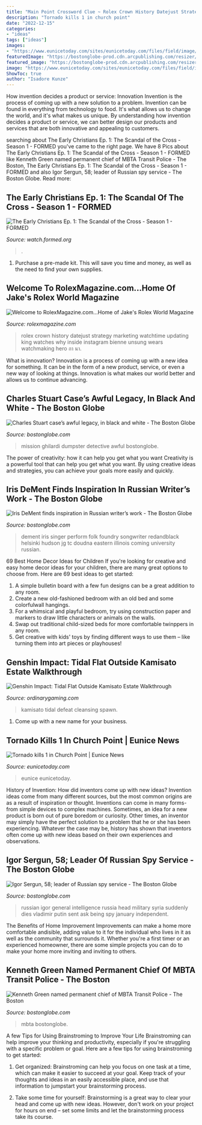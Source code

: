```yaml
---
title: "Main Point Crossword Clue ~ Rolex Crown History Datejust Strategy Marketing Watchtime Updating King Watches Why Inside Instagram Bienne Unsung Wears Watchmaking Hero กา นา"
description: "Tornado kills 1 in church point"
date: "2022-12-15"
categories:
- "ideas"
tags: ["ideas"]
images:
- "https://www.eunicetoday.com/sites/eunicetoday.com/files/field/image/051920-cp-tornado-2.jpg"
featuredImage: "https://bostonglobe-prod.cdn.arcpublishing.com/resizer/inp3tnpxaa173I7z8DV5UtP-Y8A=/506x0/arc-anglerfish-arc2-prod-bostonglobe.s3.amazonaws.com/public/LQWDEZTYCYI6LDRMNHDKAS4EBU.jpg"
featured_image: "https://bostonglobe-prod.cdn.arcpublishing.com/resizer/Gm1bKvRggOh4Aprs0lmUH_rHe18=/506x0/arc-anglerfish-arc2-prod-bostonglobe.s3.amazonaws.com/public/OL7CLYC3FYI6JPY4BXMHY4BY74.jpg"
image: "https://www.eunicetoday.com/sites/eunicetoday.com/files/field/image/051920-cp-tornado-2.jpg"
ShowToc: true
author: "Isadore Kunze"
---
```



How invention decides a product or service: Innovation
Invention is the process of coming up with a new solution to a problem. Invention can be found in everything from technology to food. It's what allows us to change the world, and it's what makes us unique. By understanding how invention decides a product or service, we can better design our products and services that are both innovative and appealing to customers.

	

		
searching about The Early Christians Ep. 1: The Scandal of the Cross - Season 1 - FORMED you've came to the right page. We have 8 Pics about The Early Christians Ep. 1: The Scandal of the Cross - Season 1 - FORMED like Kenneth Green named permanent chief of MBTA Transit Police - The Boston, The Early Christians Ep. 1: The Scandal of the Cross - Season 1 - FORMED and also Igor Sergun, 58; leader of Russian spy service - The Boston Globe. Read more:
		
    
## The Early Christians Ep. 1: The Scandal Of The Cross - Season 1 - FORMED

<img loading=lazy src="https://vhx.imgix.net/testymctester/assets/27de920d-7cd3-403e-ba14-1be31053dd0c.jpg?auto=format%2Ccompress&amp;fit=crop&amp;h=720&amp;w=1280" onerror="this.onerror=null;this.src='https://tse1.mm.bing.net/th?id=OIP.lbGNgKUWrtwKMn62Ul05cwHaEK&amp;pid=15.1';" alt="The Early Christians Ep. 1: The Scandal of the Cross - Season 1 - FORMED">

_Source: watch.formed.org_

>. 

	

1. Purchase a pre-made kit. This will save you time and money, as well as the need to find your own supplies.

    
## Welcome To RolexMagazine.com...Home Of Jake&#039;s Rolex World Magazine

<img loading=lazy src="https://2.bp.blogspot.com/-Qe03UuXz4R8/WntotwvT7mI/AAAAAAAArHI/aENadLzUcW0T406YnBODHMm0phl_G0N9wCLcBGAs/s3200/Rolex_Crown_Logo.jpg" onerror="this.onerror=null;this.src='https://tse4.mm.bing.net/th?id=OIP.SYXPpARbqMWWPnMYelOUtgHaHa&amp;pid=15.1';" alt="Welcome to RolexMagazine.com...Home of Jake&#039;s Rolex World Magazine">

_Source: rolexmagazine.com_

>rolex crown history datejust strategy marketing watchtime updating king watches why inside instagram bienne unsung wears watchmaking hero กา นา. 

	

What is innovation?
Innovation is a process of coming up with a new idea for something. It can be in the form of a new product, service, or even a new way of looking at things. Innovation is what makes our world better and allows us to continue advancing.

    
## Charles Stuart Case’s Awful Legacy, In Black And White - The Boston Globe

<img loading=lazy src="https://bostonglobe-prod.cdn.arcpublishing.com/resizer/Gm1bKvRggOh4Aprs0lmUH_rHe18=/506x0/arc-anglerfish-arc2-prod-bostonglobe.s3.amazonaws.com/public/OL7CLYC3FYI6JPY4BXMHY4BY74.jpg" onerror="this.onerror=null;this.src='https://tse3.mm.bing.net/th?id=OIP.nPNRCST4CIyUCpOkIxHbFgHaL-&amp;pid=15.1';" alt="Charles Stuart case’s awful legacy, in black and white - The Boston Globe">

_Source: bostonglobe.com_

>mission ghilardi dumpster detective awful bostonglobe. 

	

The power of creativity: how it can help you get what you want
Creativity is a powerful tool that can help you get what you want. By using creative ideas and strategies, you can achieve your goals more easily and quickly.

    
## Iris DeMent Finds Inspiration In Russian Writer’s Work - The Boston Globe

<img loading=lazy src="https://bostonglobe-prod.cdn.arcpublishing.com/resizer/RWMiQiPpyQDsBQHxPkmEUtMhMo0=/506x0/arc-anglerfish-arc2-prod-bostonglobe.s3.amazonaws.com/public/SPKED7RFUAI6LKWHQ4ELI46RVA.jpg" onerror="this.onerror=null;this.src='https://tse3.mm.bing.net/th?id=OIP.q-XgYHO2y54U9NNqdHPDlQHaLG&amp;pid=15.1';" alt="Iris DeMent finds inspiration in Russian writer’s work - The Boston Globe">

_Source: bostonglobe.com_

>dement iris singer perform folk foundry songwriter redandblack helsinki hudson jg tc doudna eastern illinois coming university russian. 

	

69 Best Home Decor Ideas for Children
If you're looking for creative and easy home decor ideas for your children, there are many great options to choose from. Here are 69 best ideas to get started: 
1. A simple bulletin board with a few fun designs can be a great addition to any room. 
2. Create a new old-fashioned bedroom with an old bed and some colorfulwall hangings. 
3. For a whimsical and playful bedroom, try using construction paper and markers to draw little characters or animals on the walls. 
4. Swap out traditional child-sized beds for more comfortable twinppers in any room. 
5. Get creative with kids' toys by finding different ways to use them – like turning them into art pieces or playhouses! 

    
## Genshin Impact: Tidal Flat Outside Kamisato Estate Walkthrough

<img loading=lazy src="https://www.ordinarygaming.com/wp-content/uploads/2021/07/Genshin-Impact-Screenshot-2021.07.22-12.05.29.27-1-768x432.jpg" onerror="this.onerror=null;this.src='https://tse1.mm.bing.net/th?id=OIP.O3QyXtf3mmj-YduAPnsF6wHaEK&amp;pid=15.1';" alt="Genshin Impact: Tidal Flat Outside Kamisato Estate Walkthrough">

_Source: ordinarygaming.com_

>kamisato tidal defeat cleansing spawn. 

	

1. Come up with a new name for your business.

    
## Tornado Kills 1 In Church Point | Eunice News

<img loading=lazy src="https://www.eunicetoday.com/sites/eunicetoday.com/files/field/image/051920-cp-tornado-2.jpg" onerror="this.onerror=null;this.src='https://tse3.mm.bing.net/th?id=OIP.7NZFbd8grESVV_xQ6H4ZzQHaEv&amp;pid=15.1';" alt="Tornado kills 1 in Church Point | Eunice News">

_Source: eunicetoday.com_

>eunice eunicetoday. 

	

History of Invention: How did inventors come up with new ideas?
Invention ideas come from many different sources, but the most common origins are as a result of inspiration or thought. Inventions can come in many forms- from simple devices to complex machines. Sometimes, an idea for a new product is born out of pure boredom or curiosity. Other times, an inventor may simply have the perfect solution to a problem that he or she has been experiencing. Whatever the case may be, history has shown that inventors often come up with new ideas based on their own experiences and observations.

    
## Igor Sergun, 58; Leader Of Russian Spy Service - The Boston Globe

<img loading=lazy src="https://bostonglobe-prod.cdn.arcpublishing.com/resizer/kQj35hrD12LIU2CTONjh7ydOeh4=/506x0/arc-anglerfish-arc2-prod-bostonglobe.s3.amazonaws.com/public/HEVG6TFT6UI6LAXOT74WEYAPTI.jpg" onerror="this.onerror=null;this.src='https://tse3.mm.bing.net/th?id=OIP.qkyNU-NufT6Nh6yIFwIvZQHaLB&amp;pid=15.1';" alt="Igor Sergun, 58; leader of Russian spy service - The Boston Globe">

_Source: bostonglobe.com_

>russian igor general intelligence russia head military syria suddenly dies vladimir putin sent ask being spy january independent. 

	

The Benefits of Home Improvement
Improvements can make a home more comfortable andisible, adding value to it for the individual who lives in it as well as the community that surrounds it. Whether you're a first timer or an experienced homeowner, there are some simple projects you can do to make your home more inviting and inviting to others.

    
## Kenneth Green Named Permanent Chief Of MBTA Transit Police - The Boston

<img loading=lazy src="https://bostonglobe-prod.cdn.arcpublishing.com/resizer/inp3tnpxaa173I7z8DV5UtP-Y8A=/506x0/arc-anglerfish-arc2-prod-bostonglobe.s3.amazonaws.com/public/LQWDEZTYCYI6LDRMNHDKAS4EBU.jpg" onerror="this.onerror=null;this.src='https://tse1.mm.bing.net/th?id=OIP.DfeOhl92s22cegIbYGyLGQHaJ3&amp;pid=15.1';" alt="Kenneth Green named permanent chief of MBTA Transit Police - The Boston">

_Source: bostonglobe.com_

>mbta bostonglobe. 

	

A few Tips for Using Brainstroming to Improve Your Life
Brainstroming can help improve your thinking and productivity, especially if you're struggling with a specific problem or goal. Here are a few tips for using brainstroming to get started: 
1. Get organized: Brainstroming can help you focus on one task at a time, which can make it easier to succeed at your goal. Keep track of your thoughts and ideas in an easily accessible place, and use that information to jumpstart your brainstorming process. 

2. Take some time for yourself: Brainstorming is a great way to clear your head and come up with new ideas. However, don't work on your project for hours on end – set some limits and let the brainstorming process take its course. 


